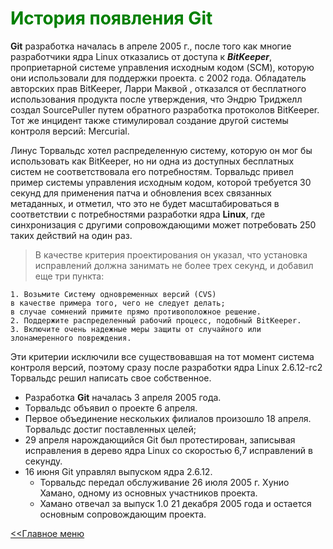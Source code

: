 # <span style="color:green">История появления Git</span>

**Git** разработка началась в апреле 2005 г., после того как многие разработчики ядра Linux отказались от доступа к ***BitKeeper***, проприетарной системе управления исходным кодом (SCM), которую они использовали для поддержки проекта. с 2002 года. Обладатель авторских прав BitKeeper, Ларри Маквой , отказался от бесплатного использования продукта после утверждения, что Эндрю Триджелл создал SourcePuller путем обратного разработка протоколов BitKeeper. Тот же инцидент также стимулировал создание другой системы контроля версий: Mercurial.

Линус Торвальдс хотел распределенную систему, которую он мог бы использовать как BitKeeper, но ни одна из доступных бесплатных систем не соответствовала его потребностям. Торвальдс привел пример системы управления исходным кодом, которой требуется 30 секунд для применения патча и обновления всех связанных метаданных, и отметил, что это не будет масштабироваться в соответствии с потребностями разработки ядра **Linux**, где синхронизация с другими сопровождающими может потребовать 250 таких действий на один раз.

> В качестве критерия проектирования он указал, что установка исправлений должна занимать не более трех секунд, и добавил еще три пункта:

````
1. Возьмите Систему одновременных версий (CVS)
в качестве примера того, чего не следует делать;
в случае сомнений примите прямо противоположное решение.
2. Поддержите распределенный рабочий процесс, подобный BitKeeper.
3. Включите очень надежные меры защиты от случайного или злонамеренного повреждения.
````

Эти критерии исключили все существовавшая на тот момент система контроля версий, поэтому сразу после разработки ядра Linux 2.6.12-rc2 Торвальдс решил написать свое собственное.

* Разработка **Git** началась 3 апреля 2005 года.
* Торвальдс объявил о проекте 6 апреля.
* Первое объединение нескольких филиалов произошло 18 апреля. Торвальдс достиг поставленных целей;
* 29 апреля нарождающийся Git был протестирован, записывая исправления в дерево ядра Linux со скоростью 6,7 исправлений в секунду.
* 16 июня Git управлял выпуском ядра 2.6.12.
  * Торвальдс передал обслуживание 26 июля 2005 г. Хунио Хамано, одному из основных участников проекта.
  * Хамано отвечал за выпуск 1.0 21 декабря 2005 года и остается основным сопровождающим проекта.

[<<Главное меню](./readme.md)
